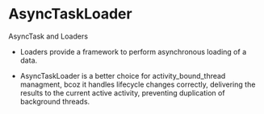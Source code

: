 # AsyncTaskLoader
AsyncTask and Loaders

- Loaders provide a framework to perform asynchronous loading of a data.

- AsyncTaskLoader is a better choice for activity_bound_thread managment, bcoz it handles lifecycle changes correctly, delivering the results to the current active activity, preventing
  duplication of background threads.
